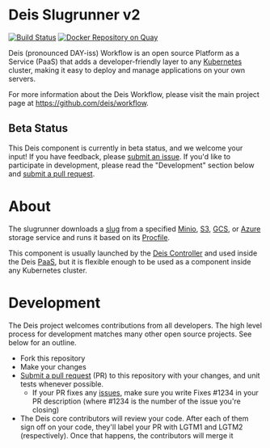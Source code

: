 # Deis Slugrunner v2



[![Build Status](https://travis-ci.org/deis/slugrunner.svg?branch=master)](https://travis-ci.org/deis/slugrunner)
[![Docker Repository on Quay](https://quay.io/repository/deisci/slugrunner/status "Docker Repository on Quay")](https://quay.io/repository/deisci/slugrunner)

Deis (pronounced DAY-iss) Workflow is an open source Platform as a Service (PaaS) that adds a developer-friendly layer to any [Kubernetes](http://kubernetes.io) cluster, making it easy to deploy and manage applications on your own servers.

For more information about the Deis Workflow, please visit the main project page at https://github.com/deis/workflow.

## Beta Status

This Deis component is currently in beta status, and we welcome your input! If you have feedback, please [submit an issue][issues]. If you'd like to participate in development, please read the "Development" section below and [submit a pull request][prs].

# About

The slugrunner downloads a [slug](https://devcenter.heroku.com/articles/slug-compiler) from a specified [Minio][minio], [S3][s3], [GCS][gcs], or [Azure][azure] storage service and runs it based on its [Procfile](https://devcenter.heroku.com/articles/procfile).

This component is usually launched by the [Deis Controller](https://github.com/deis/controller) and used inside the Deis [PaaS](https://en.wikipedia.org/wiki/Platform_as_a_service), but it is flexible enough to be used as a component inside any Kubernetes cluster.

# Development

The Deis project welcomes contributions from all developers. The high level process for development matches many other open source projects. See below for an outline.

* Fork this repository
* Make your changes
* [Submit a pull request][prs] (PR) to this repository with your changes, and unit tests whenever possible.
  * If your PR fixes any [issues][issues], make sure you write Fixes #1234 in your PR description (where #1234 is the number of the issue you're closing)
* The Deis core contributors will review your code. After each of them sign off on your code, they'll label your PR with LGTM1 and LGTM2 (respectively). Once that happens, the contributors will merge it

[issues]: https://github.com/deis/slugrunner/issues
[prs]: https://github.com/deis/slugrunner/pulls
[minio]: https://minio.io/
[s3]: https://aws.amazon.com/s3/
[gcs]: https://cloud.google.com/storage/
[azure]: https://azure.microsoft.com/services/storage/

